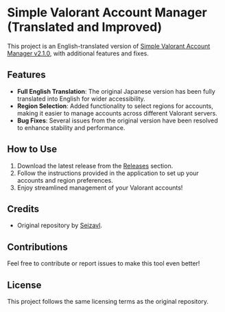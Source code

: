 # Simple Valorant Account Manager (Translated and Improved)

This project is an English-translated version of [Simple Valorant Account Manager v2.1.0](https://github.com/seizavl/SimpleValorantAccountManager/releases/tag/v2.1.0), with additional features and fixes.

## Features
- **Full English Translation**: The original Japanese version has been fully translated into English for wider accessibility.
- **Region Selection**: Added functionality to select regions for accounts, making it easier to manage accounts across different Valorant servers.
- **Bug Fixes**: Several issues from the original version have been resolved to enhance stability and performance.

## How to Use
1. Download the latest release from the [Releases](#) section.
2. Follow the instructions provided in the application to set up your accounts and region preferences.
3. Enjoy streamlined management of your Valorant accounts!

## Credits
- Original repository by [Seizavl](https://github.com/seizavl/SimpleValorantAccountManager).

## Contributions
Feel free to contribute or report issues to make this tool even better!

## License
This project follows the same licensing terms as the original repository.
